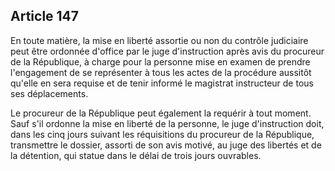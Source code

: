 Article 147
----
En toute matière, la mise en liberté assortie ou non du contrôle judiciaire peut
être ordonnée d'office par le juge d'instruction après avis du procureur de la
République, à charge pour la personne mise en examen de prendre l'engagement de
se représenter à tous les actes de la procédure aussitôt qu'elle en sera requise
et de tenir informé le magistrat instructeur de tous ses déplacements.

Le procureur de la République peut également la requérir à tout moment. Sauf
s'il ordonne la mise en liberté de la personne, le juge d'instruction doit, dans
les cinq jours suivant les réquisitions du procureur de la République,
transmettre le dossier, assorti de son avis motivé, au juge des libertés et de
la détention, qui statue dans le délai de trois jours ouvrables.
